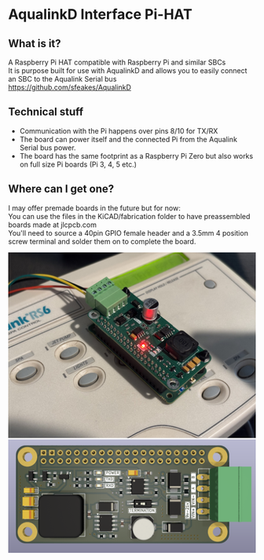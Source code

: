 # AqualinkD Interface Pi-HAT

## What is it?

A Raspberry Pi HAT compatible with Raspberry Pi and similar SBCs
<br>
It is purpose built for use with AqualinkD and allows you to easily connect an SBC to the Aqualink Serial bus
<br>
https://github.com/sfeakes/AqualinkD

## Technical stuff

- Communication with the Pi happens over pins 8/10 for TX/RX
- The board can power itself and the connected Pi from the Aqualink Serial bus power.
- The board has the same footprint as a Raspberry Pi Zero but also works on full size Pi boards (Pi 3, 4, 5 etc.)

## Where can I get one?

I may offer premade boards in the future but for now:
<br>
You can use the files in the KiCAD/fabrication folder to have preassembled boards made at jlcpcb.com
<br>
You'll need to source a 40pin GPIO female header and a 3.5mm 4 position screw terminal and solder them on to complete the board.

![alt text](interface_v2.0.jpeg)
![alt text](render_top_v2.1.png)
